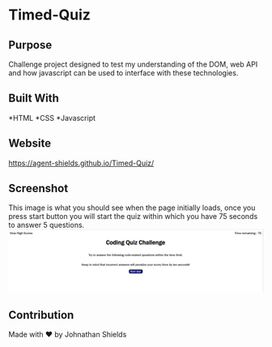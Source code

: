 # Timed-Quiz

## Purpose
Challenge project designed to test my understanding of the DOM, web API and how javascript can be used to interface with these technologies. 

## Built With
*HTML
*CSS
*Javascript

## Website
https://agent-shields.github.io/Timed-Quiz/

## Screenshot
This image is what you should see when the page initially loads, once you press start button you will start the quiz within which you have 75 seconds to answer 5 questions. 
![image](assets/images/QuizProof.PNG)


## Contribution
Made with ❤️ by Johnathan Shields 